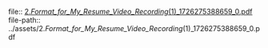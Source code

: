 file:: [2._Format_for_My_Resume_Video_Recording_(1)_1726275388659_0.pdf](../assets/2._Format_for_My_Resume_Video_Recording_(1)_1726275388659_0.pdf)
file-path:: ../assets/2._Format_for_My_Resume_Video_Recording_(1)_1726275388659_0.pdf
